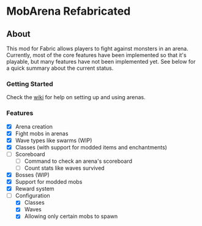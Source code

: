 # MobArena Refabricated

## About

This mod for Fabric allows players to fight against monsters in an arena.
Currently, most of the core features have been implemented so that it's playable, but many features have not been implemented yet. See below for a quick summary about the current status.

### Getting Started
Check the [wiki](docs/wiki/main.md) for help on setting up and using arenas.

### Features
- [x] Arena creation
- [x] Fight mobs in arenas
- [x] Wave types like swarms (WIP)
- [x] Classes (with support for modded items and enchantments)
- [ ] Scoreboard
  - [ ] Command to check an arena's scoreboard
  - [ ] Count stats like waves survived
- [x] Bosses (WIP)
- [x] Support for modded mobs
- [x] Reward system
- [ ] Configuration
  - [x] Classes
  - [x] Waves
  - [x] Allowing only certain mobs to spawn